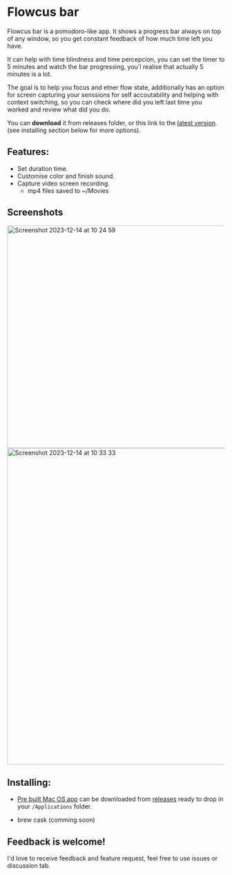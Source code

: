 #  Flowcus bar

Flowcus bar is a pomodoro-like app. It shows a progress bar always on top of any window, so you get constant feedback of how much time left you have.  


It can help with time blindness and time percepcion, you can set the timer to 5 minutes and watch the bar progressing, you'l realise that actually 5 minutes is a lot.  

The goal is to help you focus and etner flow state, additionally has an option for screen capturing your senssions for self accoutability and helping with context switching, so you can check where did you left last time you worked and review what did you do.  


You can **download** it from releases folder, or this link to the [latest version](https://github.com/indiedevai/flowcus.bar/releases/download/20220322/flowcus.bar-20220322.zip).  (see installing section below for more options).  

## Features:
- Set duration time.
- Customise color and finish sound.
- Capture video screen recording.
  - mp4 files saved to ~/Movies
## Screenshots
<img width="515" alt="Screenshot 2023-12-14 at 10 24 59" src="https://github.com/indiedevai/flowcus.bar/assets/2131194/4019c8b9-b5fe-4ec1-9a59-786cc7167b7a">
<img width="732" alt="Screenshot 2023-12-14 at 10 33 33" src="https://github.com/indiedevai/flowcus.bar/assets/2131194/e81fcbdf-2c0a-402a-a26c-6a0cc41b48c5">


## Installing:  

- [Pre built Mac OS app](https://github.com/indiedevai/flowcus.bar/releases/download/20220322/flowcus.bar-20220322.zip) can be downloaded from [releases](https://github.com/indiedevai/flowcus.bar/releases) ready to drop in your `/Applications` folder.  

- brew cask (comming soon) 



## Feedback is welcome!
I'd love to receive feedback and feature request, feel free to use issues or discussion tab. 

